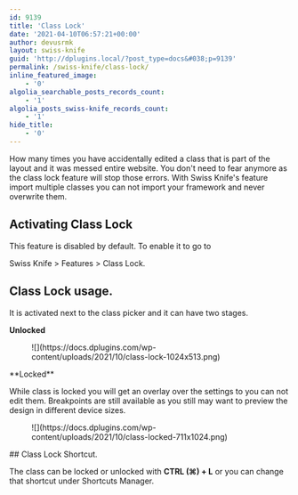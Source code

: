 ```yaml
---
id: 9139
title: 'Class Lock'
date: '2021-04-10T06:57:21+00:00'
author: devusrmk
layout: swiss-knife
guid: 'http://dplugins.local/?post_type=docs&#038;p=9139'
permalink: /swiss-knife/class-lock/
inline_featured_image:
    - '0'
algolia_searchable_posts_records_count:
    - '1'
algolia_posts_swiss-knife_records_count:
    - '1'
hide_title:
    - '0'
---
```


How many times you have accidentally edited a class that is part of the layout and it was messed entire website. You don't need to fear anymore as the class lock feature will stop those errors. With Swiss Knife's feature import multiple classes you can not import your framework and never overwrite them.

## Activating Class Lock

This feature is disabled by default. To enable it to go to

Swiss Knife &gt; Features &gt; Class Lock.

## Class Lock usage.

It is activated next to the class picker and it can have two stages.

**Unlocked**

<figure class="wp-block-image size-large">![](https://docs.dplugins.com/wp-content/uploads/2021/10/class-lock-1024x513.png)</figure>**Locked**

While class is locked you will get an overlay over the settings to you can not edit them. Breakpoints are still available as you still may want to preview the design in different device sizes.

<figure class="wp-block-image size-large">![](https://docs.dplugins.com/wp-content/uploads/2021/10/class-locked-711x1024.png)</figure>## Class Lock Shortcut.

The class can be locked or unlocked with **CTRL (⌘) + L** or you can change that shortcut under Shortcuts Manager.